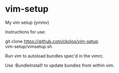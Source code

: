 vim-setup
=========

My vim setup (ymmv)

Instructions for use:

git clone https://github.com/ckolos/vim-setup  
vim-setup/vimsetup.sh

Run vim to autoload bundles spec'd in the vimrc.

Use :BundleInstall! to update bundles from within vim.


